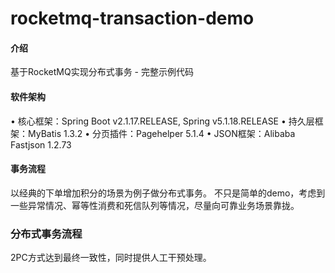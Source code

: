 # rocketmq-transaction-demo

#### 介绍
基于RocketMQ实现分布式事务 - 完整示例代码

#### 软件架构
• 核心框架：Spring Boot v2.1.17.RELEASE, Spring v5.1.18.RELEASE
• 持久层框架：MyBatis 1.3.2
• 分页插件：Pagehelper 5.1.4
• JSON框架：Alibaba Fastjson 1.2.73


#### 事务流程
以经典的下单增加积分的场景为例子做分布式事务。
不只是简单的demo，考虑到一些异常情况、幂等性消费和死信队列等情况，尽量向可靠业务场景靠拢。

### 分布式事务流程
2PC方式达到最终一致性，同时提供人工干预处理。


